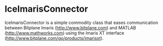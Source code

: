 IceImarisConnector
==================

IceImarisConnector is a simple commodity class that eases communication between Bitplane Imaris (http://www.bitplane.com) and MATLAB (http://www.mathworks.com) using the Imaris XT interface (http://www.bitplane.com/go/products/imarisxt).
